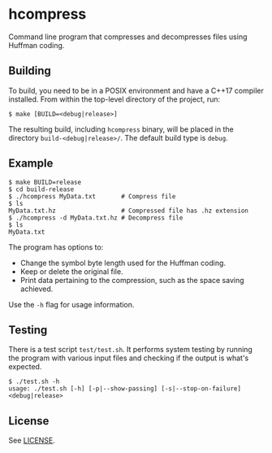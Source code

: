 # hcompress
Command line program that compresses and decompresses files using Huffman coding.

## Building
To build, you need to be in a POSIX environment and have a C++17 compiler installed. From within the top-level directory of the project, run:

    $ make [BUILD=<debug|release>]

The resulting build, including `hcompress` binary, will be placed in the directory `build-<debug|release>/`. The default build type is `debug`.

## Example
    $ make BUILD=release
    $ cd build-release
    $ ./hcompress MyData.txt       # Compress file
    $ ls
    MyData.txt.hz                  # Compressed file has .hz extension
    $ ./hcompress -d MyData.txt.hz # Decompress file
    $ ls
    MyData.txt
The program has options to:
* Change the symbol byte length used for the Huffman coding.
* Keep or delete the original file.
* Print data pertaining to the compression, such as the space saving achieved.

Use the `-h` flag for usage information.

## Testing
There is a test script `test/test.sh`. It performs system testing by running the program with various input files and checking if the output is what's expected.

    $ ./test.sh -h
    usage: ./test.sh [-h] [-p|--show-passing] [-s|--stop-on-failure] <debug|release>

## License

See [LICENSE](LICENSE.txt).
